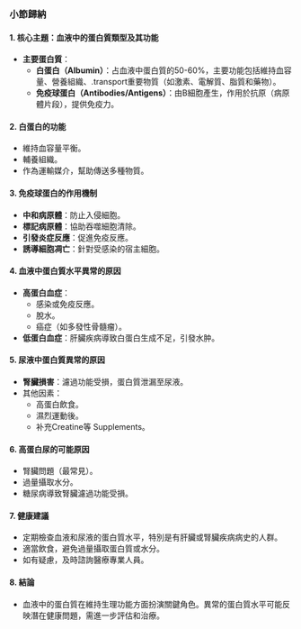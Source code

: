 ### 小節歸納

#### 1. 核心主題：血液中的蛋白質類型及其功能
   - **主要蛋白質**：
     - **白蛋白（Albumin）**：占血液中蛋白質的50-60%，主要功能包括維持血容量、營養組織、.transport重要物質（如激素、電解質、脂質和藥物）。
     - **免疫球蛋白（Antibodies/Antigens）**：由B細胞產生，作用於抗原（病原體片段），提供免疫力。

#### 2. 白蛋白的功能
   - 維持血容量平衡。
   - 輔養組織。
   - 作為運輸媒介，幫助傳送多種物質。

#### 3. 免疫球蛋白的作用機制
   - **中和病原體**：防止入侵細胞。
   - **標記病原體**：協助吞噬細胞清除。
   - **引發炎症反應**：促進免疫反應。
   - **誘導細胞凋亡**：針對受感染的宿主細胞。

#### 4. 血液中蛋白質水平異常的原因
   - **高蛋白血症**：
     - 感染或免疫反應。
     - 脫水。
     - 癌症（如多發性骨髓瘤）。
   - **低蛋白血症**：肝臟疾病導致白蛋白生成不足，引發水肿。

#### 5. 尿液中蛋白質異常的原因
   - **腎臟損害**：濾過功能受損，蛋白質泄漏至尿液。
   - 其他因素：
     - 高蛋白飲食。
     - 濕烈運動後。
     - 补充Creatine等 Supplements。

#### 6. 高蛋白尿的可能原因
   - 腎臟問題（最常見）。
   - 過量攝取水分。
   - 糖尿病導致腎臟濾過功能受損。

#### 7. 健康建議
   - 定期檢查血液和尿液的蛋白質水平，特別是有肝臟或腎臟疾病病史的人群。
   - 適當飲食，避免過量攝取蛋白質或水分。
   - 如有疑慮，及時諮詢醫療專業人員。

#### 8. 結論
   - 血液中的蛋白質在維持生理功能方面扮演關鍵角色。異常的蛋白質水平可能反映潛在健康問題，需進一步評估和治療。